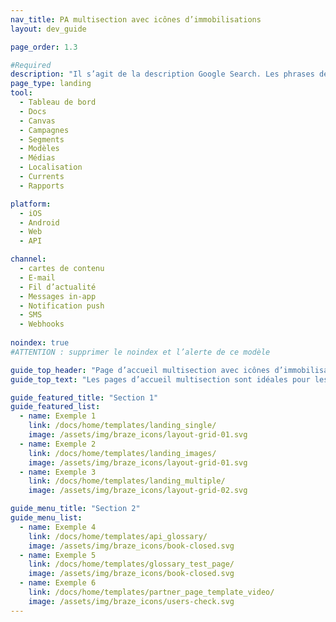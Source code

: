 ```yaml
---
nav_title: PA multisection avec icônes d’immobilisations
layout: dev_guide

page_order: 1.3

#Required
description: "Il s’agit de la description Google Search. Les phrases de plus de 160 caractères seront tronquées… soyez concis !"
page_type: landing
tool:
  - Tableau de bord
  - Docs
  - Canvas
  - Campagnes
  - Segments
  - Modèles
  - Médias
  - Localisation
  - Currents
  - Rapports

platform:
  - iOS
  - Android
  - Web
  - API

channel:
  - cartes de contenu
  - E-mail
  - Fil d’actualité
  - Messages in-app
  - Notification push
  - SMS
  - Webhooks
  
noindex: true
#ATTENTION : supprimer le noindex et l’alerte de ce modèle

guide_top_header: "Page d’accueil multisection avec icônes d’immobilisations"
guide_top_text: "Les pages d’accueil multisection sont idéales pour les grandes sections dont les pages sont divisées, généralement par thématique. Ce modèle-là utilise le paramètre de mise en page YAML « dev_guide » ('layout: dev_guide'), qui vous empêche d’ajouter des informations supplémentaires au bas de la page, mais qui permet toutefois d’avoir plusieurs sections de boutons."

guide_featured_title: "Section 1"
guide_featured_list:
  - name: Exemple 1
    link: /docs/home/templates/landing_single/
    image: /assets/img/braze_icons/layout-grid-01.svg
  - name: Exemple 2
    link: /docs/home/templates/landing_images/
    image: /assets/img/braze_icons/layout-grid-01.svg
  - name: Exemple 3
    link: /docs/home/templates/landing_multiple/
    image: /assets/img/braze_icons/layout-grid-02.svg

guide_menu_title: "Section 2"
guide_menu_list:
  - name: Exemple 4
    link: /docs/home/templates/api_glossary/
    image: /assets/img/braze_icons/book-closed.svg
  - name: Exemple 5
    link: /docs/home/templates/glossary_test_page/
    image: /assets/img/braze_icons/book-closed.svg
  - name: Exemple 6
    link: /docs/home/templates/partner_page_template_video/
    image: /assets/img/braze_icons/users-check.svg
---
```

